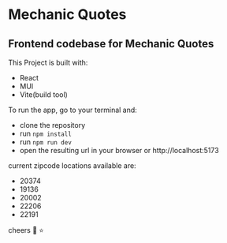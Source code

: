 # Mechanic Quotes

## Frontend codebase for Mechanic Quotes


This Project is built with:
- React
- MUI
- Vite(build tool)



To run the app, go to your terminal and:
- clone the repository
- run `npm install`
- run `npm run dev`
- open the resulting url in your browser or http://localhost:5173

current zipcode locations available are:

  - 20374
  - 19136
  - 20002
  - 22206
  - 22191



cheers :100: :star:
